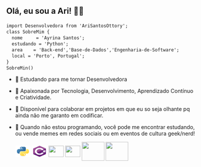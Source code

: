 ## Olá, eu sou a Ari! 👋🏾
```
import Desenvolvedora from 'AriSantosOttory';
class SobreMim {
  nome     = 'Ayrina Santos';
  estudando = 'Python';
  area    = 'Back-end','Base-de-Dados','Engenharia-de-Software';
  local = 'Porto', Portugal';
}
SobreMin()
```
- 🔭 Estudando para me tornar Desenvolvedora 
- 🌱 Apaixonada por Tecnologia, Desenvolvimento, Aprendizado Contínuo e Criatividade.
- 👯 Disponível para colaborar em projetos em que eu so seja olhante pq ainda não me garanto em codificar.
- 🤔  Quando não estou programando, você pode me encontrar estudando, ou vende memes em redes sociais ou em eventos de
   cultura geek/nerd!
  

  <img align="center" alt="Rafa-Python" height="30" width="40" src="https://raw.githubusercontent.com/devicons/devicon/master/icons/python/python-original.svg">
  <img align="center" alt="Rafa-Csharp" height="30" width="40" src="https://raw.githubusercontent.com/devicons/devicon/master/icons/csharp/csharp-original.svg">
  
  <img align =center alt height="30" width="40" src="https://cdn.jsdelivr.net/gh/devicons/devicon/icons/c/c-original.svg" />
  <img align =center alt height="30" width="40" src="https://cdn.jsdelivr.net/gh/devicons/devicon/icons/vscode/vscode-original.svg" />
  <img align =center alt height="50" width="60" src="https://cdn.jsdelivr.net/gh/devicons/devicon/icons/sqlite/sqlite-original-wordmark.svg" />
  <img align =center alt height="50" width="60" src="https://cdn.jsdelivr.net/gh/devicons/devicon/icons/pycharm/pycharm-original-wordmark.svg" />


          
          
          
          
          
          
          
          


  
          
          

  


